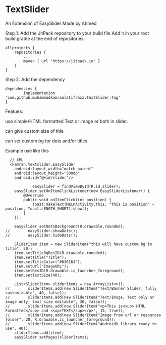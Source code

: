 # TextSlider
An Extension of EasySlider Made by Ahmed

Step 1. Add the JitPack repository to your build file
Add it in your root build.gradle at the end of repositories:

	allprojects {
		repositories {
			...
			maven { url 'https://jitpack.io' }
		}
	}

Step 2. Add the dependency

	dependencies {
	        implementation 'com.github.muhammadkamranlatifraza:TextSlider:Tag'
	}
  
  Featues:
  
  use simple/HTML formatted Text or image or both in slider.
  
  can give custom size of title
  
  can set custom bg for dots and/or titles
  
  
  Example use like this
  
      // XML
      <kamran.textslider.EasySlider
        android:layout_width="match_parent"
        android:layout_height="300dp"
        android:id="@+id/slider"/>
        
                easySlider = findViewById(R.id.slider);
        easySlider.setOnItemClickListener(new EasySliderListener() {
            @Override
            public void onItemClick(int position) {
                Toast.makeText(MainActivity.this, "this is position" + position, Toast.LENGTH_SHORT).show();
            }
        });

        easySlider.setDotsBackground(R.drawable.rounded);
	//        easySlider.showDots();
	//        easySlider.hideDots();
        
        SliderItem item = new SliderItem("this will have custom bg in title", 30);
        item.setTitleBgResID(R.drawable.rounded);
        item.setTitle("Title");
        item.setTitleColor("#636161");
        item.setUrl("ImageURL");
        item.setResID(R.drawable.ic_launcher_foreground);
        item.setTextSize(40);

        List<SliderItem> sliderItems = new ArrayList<>();
	//        sliderItems.add(new SliderItem("Text/Banner Slider, fully customizable", 40, false));
	//        sliderItems.add(new SliderItem("Text/Imsge, Text only or image only, text size editable", 30, false));
	//        sliderItems.add(new SliderItem("<p>This is<sub> HTML Formatted</sub> and <sup>TEXT</sup></p>", 15, true));
	//        sliderItems.add(new SliderItem("Image from url or resources folder", 20, R.drawable.ic_launcher_foreground));
	//        sliderItems.add(new SliderItem("AndroidX library ready to use", 40));
        sliderItems.add(item);
        easySlider.setPages(sliderItems);


